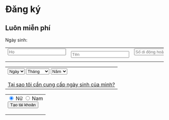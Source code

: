 # Đăng ký
## Luôn miễn phí

<table style="width:100%">
  <tr>
  <td>
  <form action="/action_page.php">
  <input type="text" name="Họ" placeholder="Họ">
  </td>
  <td>
  <input type="text" name="Tên" placeholder="Tên">
  </td>
</form> 
  <td>
  <form action="/action_page.php">
  <input type="text" name="Số di động hoặc email" placeholder="Số di động hoặc email"><br>
  </td>
  </form> 
  <td>
<form action="/action_page.php">
  <input type="password" name="Mật khẩu mới" placeholder="Mật khẩu mới"><br>
  </td>
</form> 
  Ngày sinh:
  </tr>
<table style="width:100%">
  <tr>
  <td>
  <form>
  <select>
  <option value="Ngày">Ngày</option>
  <option value="1">1</option>
  <option value="2">2</option>
  <option value="3">3</option>
  <option value="4">4</option>
  <option value="5">5</option>
  <option value="6">6</option>
  <option value="7">7</option>
  <option value="8">8</option>
  <option value="9">9</option>
  <option value="10">10</option>
  <option value="11">11</option>
  <option value="12">12</option>
  <option value="13">13</option>
  <option value="14">14</option>
  <option value="15">15</option>
  <option value="16">16</option>
  <option value="17">17</option>
  <option value="18">18</option>
  <option value="19">19</option>
  <option value="20">20</option>
  <option value="21">21</option>
  <option value="22">22</option>
  <option value="23">23</option>
  <option value="24">24</option>
  <option value="25">25</option>
  <option value="26">26</option>
  <option value="27">27</option>
  <option value="28">28</option>
  <option value="29">29</option>
  <option value="30">30</option>
  <option value="31">31</option>
</select>
  <select>
  <option value="Tháng">Tháng</option>
  <option value="tháng 1">tháng 1</option>
  <option value="tháng 2">tháng 2</option>
  <option value="tháng 3">tháng 3</option>
  <option value="tháng 4">tháng 4</option>
  <option value="tháng 5">tháng 5</option>
  <option value="tháng 6">tháng 6</option>
  <option value="tháng 7">tháng 7</option>
  <option value="tháng 8">tháng 8</option>
  <option value="tháng 9">tháng 9</option>
  <option value="tháng 10">tháng 10</option>
  <option value="tháng 11">tháng 11</option>
  <option value="tháng 12">tháng 12</option>
  </select>
  <select> 
  <option value="Năm">Năm</option>
  <option value="2017">2017</option>
  <option value="2016">2016</option>
  <option value="2015">2015</option>
  <option value="2014">2014</option>
  <option value="2013">2013</option>
  <option value="2012">2012</option>
  <option value="2011">2011</option>
  <option value="2010">2010</option>
  <option value="2009">2009</option>
  <option value="2008">2008</option>
  <option value="2007">2007</option>
  <option value="2006">2006</option>
  <option value="2005">2005</option>
  <option value="2004">2004</option>
  <option value="2003">2003</option>
  <option value="2002">2002</option>
  <option value="2001">2001</option>
  <option value="2000">2000</option>
  <option value="1999">1999</option>
  <option value="1998">1998</option>
  <option value="1997">1997</option>
  <option value="1996">1996</option>
  <option value="1995">1994</option>
  <option value="1993">1993</option>
  <option value="1992">1992</option>
  <option value="1991">1991</option>
  <option value="1990">1990</option>
  <option value="1989">1989</option>
  <option value="1988">1988</option>
  <option value="1987">1987</option>
  <option value="1986">1986</option>
  <option value="1985">1985</option>
  <option value="1984">1984</option>
  <option value="1983">1983</option>
  <option value="1983">1982</option>
  <option value="1981">1981</option>
  <option value="1980">1980</option>
  <option value="1979">1979</option>
  <option value="1978">1978</option>
  <option value="1977">1977</option>
  <option value="1976">1976</option>
  <option value="1975">1975</option>
  <option value="1974">1974</option>
  <option value="1973">1973</option>
  <option value="1972">1972</option>
  <option value="1971">1971</option>
  <option value="1970">1970</option>
  <option value="1969">1969</option>
  <option value="1968">1968</option>
  <option value="1967">1967</option>
  <option value="1966">1966</option>
  <option value="1965">1965</option>
  <option value="1964">1964</option>
  <option value="1963">1963</option>
  <option value="1962">1962</option>
  <option value="1961">1961</option>
  <option value="1960">1960</option>
  <option value="1959">1959</option>
  <option value="1958">1958</option>
  <option value="1957">1957</option>
  <option value="1956">1956</option>
  <option value="1955">1955</option>
  <option value="1954">1954</option>
  <option value="1953">1953</option>
  <option value="1952">1952</option>
  <option value="1951">1951</option>
  <option value="1950">1950</option>
  <option value="1949">1949</option>
  <option value="1948">1948</option>
  <option value="1947">1947</option>
  <option value="1946">1946</option>
  <option value="1945">1945</option>
  <option value="1944">1944</option>
  <option value="1943">1943</option>
  <option value="1942">1942</option>
  <option value="1941">1941</option>
  <option value="1940">1940</option>
  <option value="1939">1939</option>
  <option value="1938">1938</option>
  <option value="1937">1937</option>
  <option value="1936">1936</option>
  <option value="1935">1935</option>
  <option value="1934">1934</option>
  <option value="1933">1933</option>
  <option value="1932">1932</option>
  <option value="1931">1931</option>
  <option value="1930">1930</option>
  <option value="1929">1929</option>
  <option value="1928">1928</option>
  <option value="1927">1927</option>
  <option value="1926">1926</option>
  <option value="1925">1925</option>
  <option value="1924">1924</option>
  <option value="1923">1923</option>
  <option value="1922">1922</option>
  <option value="1921">1921</option>
  <option value="1920">1920</option>
  <option value="1919">1919</option>
  <option value="1918">1918</option>
  <option value="1917">1917</option>
  <option value="1916">1916</option>
  <option value="1915">1915</option>
  <option value="1914">1914</option>
  <option value="1913">1913</option>
  <option value="1912">1912</option>
  <option value="1911">1911</option>
  <option value="1910">1910</option>
  <option value="1909">1909</option>
  <option value="1908">1908</option>
  <option value="1907">1907</option>
  <option value="1906">1906</option>
  <option value="1905">1905</option>
  </td>
  </form>
  </tr>
  <td> 
  <a class="mlm _58ms" id="birthday-help" href="#" ajaxify="/help/ajax/reg_birthday/" title="Nhấp chuột để biết thêm thông tin" rel="async" role="button" aria-controls="js_iz" aria-haspopup="true" aria-describedby="js_j0" tabindex="0">Tại sao tôi cần cung cấp ngày sinh của mình?</a>
  </td>
 <table style="width:100%">
  <tr>
  <td>
  <form>
  <input type="radio" name="gender" value="Nữ" checked> Nữ
  <input type="radio" name="gender" value="Nam"> Nam<br>
  <input type="submit" value="Tạo tài khoản">
  </td>
  </tr>
  </td>
</form>
</tr>
